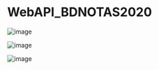 # WebAPI_BDNOTAS2020

![image](https://user-images.githubusercontent.com/107701223/225154180-25679435-ad40-400a-9e39-86aa824cf717.png)

![image](https://user-images.githubusercontent.com/107701223/225154300-f364fede-6c81-472d-9c9b-3ab6207bf17c.png)

![image](https://user-images.githubusercontent.com/107701223/225154356-8e26f2a8-02d4-484b-a772-73aba71edde2.png)


